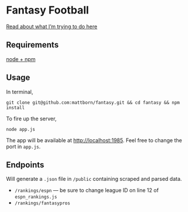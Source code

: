
# Fantasy Football

[Read about what I’m trying to do here](http://mattborn.github.io/fantasy)

## Requirements

[node + npm](https://github.com/creationix/nvm)

## Usage

In terminal,

```
git clone git@github.com:mattborn/fantasy.git && cd fantasy && npm install
```

To fire up the server,

```
node app.js
```

The app will be available at [http://localhost:1985](http://localhost:1985). Feel free to change the port in `app.js`.

## Endpoints

Will generate a `.json` file in `/public` containing scraped and parsed data.

* `/rankings/espn` — be sure to change league ID on line 12 of `espn_rankings.js`
* `/rankings/fantasypros`
